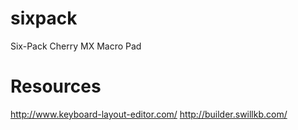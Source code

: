 # sixpack
Six-Pack Cherry MX Macro Pad

# Resources
http://www.keyboard-layout-editor.com/
http://builder.swillkb.com/
